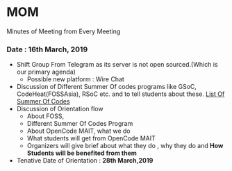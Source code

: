 # MOM
Minutes of Meeting from Every Meeting

### Date : 16th March, 2019
- Shift Group From Telegram as its server is not open sourced.(Which is our primary agenda) 
  - Possible new platform : Wire Chat
- Discussion of Different Summer Of codes programs like GSoC, CodeHeat(FOSSAsia), RSoC etc. and to tell students about these. 
  [List Of Summer Of Codes](https://github.com/tapaswenipathak/Open-Source-Internships)
- Discussion of Orientation flow 
   - About FOSS, 
   - Different Summer Of Codes Program
   - About OpenCode MAIT, what we do 
   - What students will get from OpenCode MAIT
   - Organizers will give brief about what they do , why they do and **How Students will be benefited from them**
- Tenative Date of Orientation : **28th March,2019**
